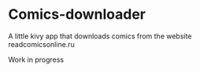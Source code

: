 # Comics-downloader
A little kivy app that downloads comics from the website readcomicsonline.ru

Work in progress
